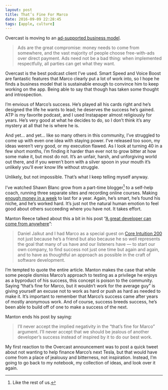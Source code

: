 ```yaml
---
layout: post
title: That’s Fine For Marco
date: 2016-09-09 22:28:45
tags: [apple, culture]
---
```


Overcast is moving to an [ad-supported business model][1].

> Ads are the great compromise: money needs to come from somewhere, and the vast majority of people choose free-with-ads over direct payment. Ads need not be a bad thing: when implemented respectfully, all parties can get what they want.

Overcast is the best podcast client I’ve used. Smart Speed and Voice Boost are fantastic features that Marco clearly put a lot of work into, so I hope he finds a business model that is sustainable enough to convince him to keep working on the app. Being able to say that though has taken some thought and introspection.

I’m envious of Marco’s success. He’s played all his cards right and he’s designed the life he wants to lead; he deserves the success he’s gained. ATP is my favorite podcast, and I used Instapaper almost religiously for years. He’s very good at what he decides to do, so I don’t think it’s any mystery at all that he is where he is. 

And yet… and yet… like so many others in this community, I’ve struggled to come up with even one idea with staying power. I’ve released too soon, my ideas weren’t very good, or my execution flawed. As I look at turning 40 in a few short months, I’m finding it harder than ever not to grow bitter at how some make it, but most do not. It’s an unfair, harsh, and unforgiving world out there, and if you weren’t born with a silver spoon in your mouth it’s unlikely you’ll ever know life without struggle. 

Unlikely, but not impossible. That’s what I keep telling myself anyway.

I’ve watched Shawn Blanc grow from a part-time blogger[^1] to a self-help coach, running three separate sites and recording online courses. Making [enough money in a week][2] to last for a year. Again, he’s smart, he’s found his niche, and he’s worked hard. It’s just not the natural human emotion to feel good about others succeeding where you have not. It takes effort.

Manton Reece talked about this a bit in his post “[A great developer can come from anywhere][3]”:

> Daniel Jalkut and I had Marco as a special guest on [Core Intuition 200][4] not just because he’s a friend but also because he so well represents the goal that many of us have and our listeners have — to start our own company, to find success not just one time but again and again, and to have as thoughtful an approach as possible in the craft of software development.

I’m tempted to quote the entire article. Manton makes the case that while some people dismiss Marco’s approach to testing as a privilege he enjoys as a byproduct of his success, this concept is poison to the community. Saying “that’s fine for Marco, but it wouldn’t work for the average guy” is giving yourself an excuse not to work as hard or push as hard as needed to make it. It’s important to remember that Marco’s success came after years of mostly anonymous work. And of course, success breeds success, he’s been able to build off of one to make a success of the next. 

Manton ends his post by saying:

> I’ll never accept the implied negativity in the “that’s fine for Marco” argument. I’ll never accept that we should be jealous of another developer’s success instead of inspired by it to do our best work.

My first reaction to the Overcast announcement was to post a quick tweet about not wanting to help finance Marco’s next Tesla, but that would have come from a place of jealousy and bitterness, not inspiration. Instead, I’m going to go back to my notebook, my collection of ideas, and look over it again. 

[^1]:	Like the rest of us.

[1]:	https://marco.org/2016/09/09/overcast-ads
[2]:	https://thefocuscourse.com/behind-the-scenes-six-figure-course-launch/
[3]:	http://www.manton.org/2015/10/a-great-developer-can-come-from-anywhere.html
[4]:	http://coreint.org/200

